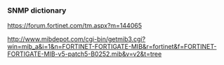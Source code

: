 ### SNMP dictionary
https://forum.fortinet.com/tm.aspx?m=144065

http://www.mibdepot.com/cgi-bin/getmib3.cgi?win=mib_a&i=1&n=FORTINET-FORTIGATE-MIB&r=fortinet&f=FORTINET-FORTIGATE-MIB-v5-patch5-B0252.mib&v=v2&t=tree
